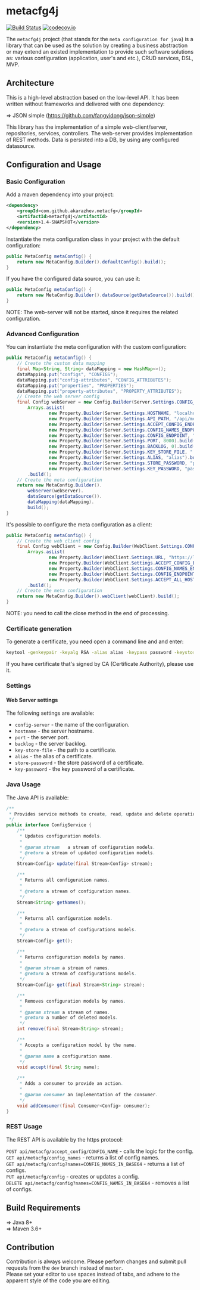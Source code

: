 # metacfg4j

[![Build Status](https://travis-ci.com/akarazhev/metacfg4j.svg?branch=master)](https://travis-ci.com/akarazhev/metacfg4j)
[![codecov.io](http://codecov.io/github/akarazhev/metacfg4j/coverage.svg?branch=master)](http://codecov.io/github/akarazhev/metacfg4j?branch=master)

The `metacfg4j` project (that stands for the `meta configuration for java`) is a library that can be used as the solution by creating a business abstraction or 
may extend an existed implementation to provide such software solutions as: various configuration (application, user's and etc.), CRUD services, DSL, MVP.

## Architecture

This is a high-level abstraction based on the low-level API. It has been written without frameworks and delivered with one dependency:

 &#8658; JSON simple (https://github.com/fangyidong/json-simple)<br/>

This library has the implementation of a simple web-client/server, repositories, services, controllers. The web-server provides implementation of REST methods.
Data is persisted into a DB, by using any configured datasource.
  
## Configuration and Usage

### Basic Configuration

Add a maven dependency into your project:
```xml
<dependency>
    <groupId>com.github.akarazhev.metacfg</groupId>
    <artifactId>metacfg4j</artifactId>
    <version>1.4-SNAPSHOT</version>
</dependency>
```
Instantiate the meta configuration class in your project with the default configuration:
```java
public MetaConfig metaConfig() {
    return new MetaConfig.Builder().defaultConfig().build();
}
```
If you have the configured data source, you can use it:
```java
public MetaConfig metaConfig() {
    return new MetaConfig.Builder().dataSource(getDataSource()).build();
}
```
NOTE: The web-server will not be started, since it requires the related configuration.

### Advanced Configuration

You can instantiate the meta configuration with the custom configuration:
```java
public MetaConfig metaConfig() {
    // Create the custom data mapping
    final Map<String, String> dataMapping = new HashMap<>();
    dataMapping.put("configs", "CONFIGS");
    dataMapping.put("config-attributes", "CONFIG_ATTRIBUTES");
    dataMapping.put("properties", "PROPERTIES");
    dataMapping.put("property-attributes", "PROPERTY_ATTRIBUTES");
    // Create the web server config
    final Config webServer = new Config.Builder(Server.Settings.CONFIG_NAME,
        Arrays.asList(
                new Property.Builder(Server.Settings.HOSTNAME, "localhost").build(),
                new Property.Builder(Server.Settings.API_PATH, "/api/metacfg/").build(),
                new Property.Builder(Server.Settings.ACCEPT_CONFIG_ENDPOINT, "accept_config").build(),
                new Property.Builder(Server.Settings.CONFIG_NAMES_ENDPOINT, "config_names").build(),
                new Property.Builder(Server.Settings.CONFIG_ENDPOINT, "config").build(),
                new Property.Builder(Server.Settings.PORT, 8000).build(),
                new Property.Builder(Server.Settings.BACKLOG, 0).build(),
                new Property.Builder(Server.Settings.KEY_STORE_FILE, "./data/metacfg4j.keystore").build(),
                new Property.Builder(Server.Settings.ALIAS, "alias").build(),
                new Property.Builder(Server.Settings.STORE_PASSWORD, "password").build(),
                new Property.Builder(Server.Settings.KEY_PASSWORD, "password").build()))
        .build();
    // Create the meta configuration
    return new MetaConfig.Builder().
        webServer(webServer).
        dataSource(getDataSource()).
        dataMapping(dataMapping).
        build();
}
```

It's possible to configure the meta configuration as a client:
```java
public MetaConfig metaConfig() {
    // Create the web client config
    final Config webClient = new Config.Builder(WebClient.Settings.CONFIG_NAME,
        Arrays.asList(
                new Property.Builder(WebClient.Settings.URL, "https://localhost:8000/api/metacfg").build(),
                new Property.Builder(WebClient.Settings.ACCEPT_CONFIG_ENDPOINT, "accept_config").build(),
                new Property.Builder(WebClient.Settings.CONFIG_NAMES_ENDPOINT, "config_names").build(),
                new Property.Builder(WebClient.Settings.CONFIG_ENDPOINT, "config").build(),
                new Property.Builder(WebClient.Settings.ACCEPT_ALL_HOSTS, true).build()))
        .build();
    // Create the meta configuration
    return new MetaConfig.Builder().webClient(webClient).build();
}
```
NOTE: you need to call the close method in the end of processing.

### Certificate generation

To generate a certificate, you need open a command line and and enter:
```bash
keytool -genkeypair -keyalg RSA -alias alias -keypass password -keystore metacfg4j.keystore -storepass password
```
If you have certificate that's signed by CA (Certificate Authority), please use it.

### Settings

#### Web Server settings

The following settings are available:

 * `config-server` - the name of the configuration. <br/>
 * `hostname` - the server hostname. <br/>
 * `port` - the server port. <br/>
 * `backlog` - the server backlog. <br/>
 * `key-store-file` - the path to a certificate. <br/>
 * `alias` - the alias of a certificate. <br/>
 * `store-password` - the store password of a certificate. <br/>
 * `key-password` - the key password of a certificate. <br/>

### Java Usage

The Java API is available:

```java
/**
 * Provides service methods to create, read, update and delete operations.
 */
public interface ConfigService {
    /**
     * Updates configuration models.
     *
     * @param stream   a stream of configuration models.
     * @return a stream of updated configuration models.
     */
    Stream<Config> update(final Stream<Config> stream);

    /**
     * Returns all configuration names.
     *
     * @return a stream of configuration names.
     */
    Stream<String> getNames();

    /**
     * Returns all configuration models.
     *
     * @return a stream of configurations models.
     */
    Stream<Config> get();

    /**
     * Returns configuration models by names.
     *
     * @param stream a stream of names.
     * @return a stream of configurations models.
     */
    Stream<Config> get(final Stream<String> stream);

    /**
     * Removes configuration models by names.
     *
     * @param stream a stream of names.
     * @return a number of deleted models.
     */
    int remove(final Stream<String> stream);

    /**
     * Accepts a configuration model by the name.
     *
     * @param name a configuration name.
     */
    void accept(final String name);

    /**
     * Adds a consumer to provide an action.
     *
     * @param consumer an implementation of the consumer.
     */
    void addConsumer(final Consumer<Config> consumer);
}
```

### REST Usage

The REST API is available by the https protocol:

`POST api/metacfg/accept_config/CONFIG_NAME` - calls the logic for the config. <br/>
`GET api/metacfg/config_names` - returns a list of config names. <br/>
`GET api/metacfg/config?names=CONFIG_NAMES_IN_BASE64` - returns a list of configs. <br/>
`PUT api/metacfg/config` - creates or updates a config. <br/>
`DELETE api/metacfg/config?names=CONFIG_NAMES_IN_BASE64` - removes a list of configs. <br/>

## Build Requirements

 &#8658; Java 8+ <br/>
 &#8658; Maven 3.6+ <br/>
 
## Contribution
 
Contribution is always welcome. Please perform changes and submit pull requests from the `dev` branch instead of `master`.  
Please set your editor to use spaces instead of tabs, and adhere to the apparent style of the code you are editing.